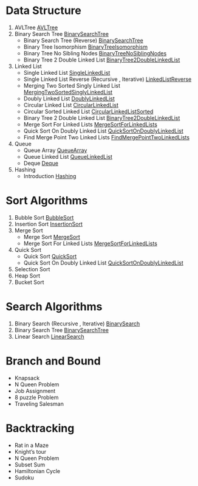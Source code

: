 # Data Structure
1. AVLTree [AVLTree](AVLTree)
2. Binary Search Tree [BinarySearchTree](BinarySearchTree)
    * Binary Search Tree (Reverse) [BinarySearchTree](BinarySearchTree)
    * Binary Tree Isomorphism [BinaryTreeIsomorphism](BinaryTreeIsomorphism)
    * Binary Tree No Sibling Nodes [BinaryTreeNoSiblingNodes](BinaryTreeNoSiblingNodes)
    * Binary Tree 2 Double Linked List [BinaryTree2DoubleLinkedList](BinaryTree2DoubleLinkedList)
3. Linked List
    * Single Linked List [SingleLinkedList](SingleLinkedList)
    * Single Linked List Reverse (Recursive , Iterative) [LinkedListReverse](LinkedListReverse)
    * Merging Two Sorted Singly Linked List [MergingTwoSortedSinglyLinkedList](MergingTwoSortedSinglyLinkedList)
    * Doubly Linked List [DoublyLinkedList](DoublyLinkedList)
    * Circular Linked List [CircularLinkedList](CircularLinkedList)
    * Circular Sorted Linked List [CircularLinkedListSorted](CircularLinkedListSorted)
    * Binary Tree 2 Double Linked List [BinaryTree2DoubleLinkedList](BinaryTree2DoubleLinkedList)
    * Merge Sort For Linked Lists [MergeSortForLinkedLists](MergeSortForLinkedLists)
    * Quick Sort On Doubly Linked List [QuickSortOnDoublyLinkedList](QuickSortOnDoublyLinkedList)
    * Find Merge Point Two Linked Lists [FindMergePointTwoLinkedLists](FindMergePointTwoLinkedLists)
4. Queue
    * Queue Array [QueueArray](QueueArray)
    * Queue Linked List [QueueLinkedList](QueueLinkedList)
    * Deque [Deque](Deque)
5. Hashing
    * Introduction [Hashing](Hashing)
    
# Sort Algorithms 
1) Bubble Sort [BubbleSort](BubbleSort)
2) Insertion Sort [InsertionSort](InsertionSort)
2) Merge Sort  
    * Merge Sort [MergeSort](MergeSort)
    * Merge Sort For Linked Lists [MergeSortForLinkedLists](MergeSortForLinkedLists)
2) Quick Sort  
    * Quick Sort [QuickSort](QuickSort)
    * Quick Sort On Doubly Linked List [QuickSortOnDoublyLinkedList](QuickSortOnDoublyLinkedList)
2) Selection Sort
2) Heap Sort
2) Bucket Sort

# Search Algorithms 
1) Binary Search (Recursive , Iterative) [BinarySearch](BinarySearch)
2) Binary Search Tree [BinarySearchTree](BinarySearchTree) 
2) Linear Search [LinearSearch](LinearSearch) 

# Branch and Bound
* Knapsack
* N Queen Problem
* Job Assignment
* 8 puzzle Problem
* Traveling Salesman

# Backtracking
* Rat in a Maze
* Knight’s tour
* N Queen Problem
* Subset Sum
* Hamiltonian Cycle
* Sudoku